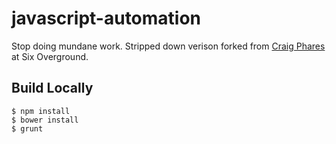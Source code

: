 # javascript-automation
Stop doing mundane work. Stripped down verison forked from [Craig Phares](http://craigphares.github.io/javascript-automation/) at Six Overground.

## Build Locally

```
$ npm install
$ bower install
$ grunt
```